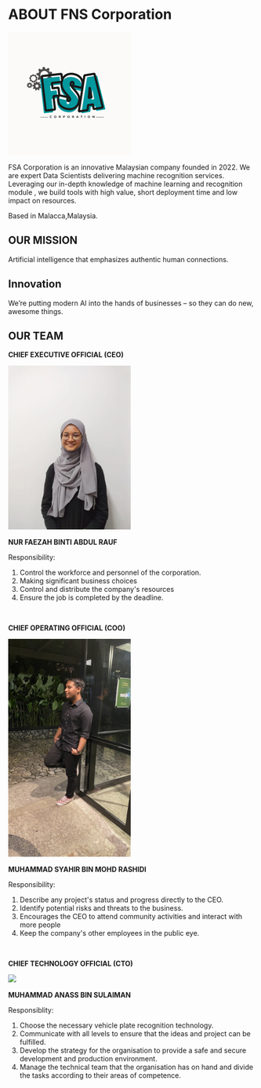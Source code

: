# ABOUT FNS Corporation 

<img src="assets/FSA_logo.png" width="250" height="auto" />

FSA Corporation is an innovative Malaysian company founded in 2022. We are expert Data Scientists delivering machine recognition services. Leveraging our in-depth knowledge of machine learning and recognition module , we build tools with high value, short deployment time and low impact on resources.

Based in Malacca,Malaysia. 

## OUR MISSION
Artificial intelligence that emphasizes authentic human connections.

## Innovation
We’re putting modern AI into the hands of businesses – so they can do new, awesome things.

## OUR TEAM
**CHIEF EXECUTIVE OFFICIAL (CEO)**

<img src="assets/Faezah.jpeg" width="250" height="auto" />

**NUR FAEZAH BINTI ABDUL RAUF**

Responsibility:
1. Control the workforce and personnel of the corporation.
2. Making significant business choices
3. Control and distribute the company's resources
4. Ensure the job is completed by the deadline.

<br>

**CHIEF OPERATING OFFICIAL (COO)**

<img src="assets/Syahir.jpg" width="250" height="auto" />

**MUHAMMAD SYAHIR BIN MOHD RASHIDI**

Responsibility:
1. Describe any project's status and progress directly to the CEO.
2. Identify potential risks and threats to the business.
3. Encourages the CEO to attend community activities and interact with more people
4. Keep the company's other employees in the public eye.

<br>

**CHIEF TECHNOLOGY OFFICIAL (CTO)**

<img src="assets/tlh.jpeg" width="200" height="auto" />

**MUHAMMAD ANASS BIN SULAIMAN**

Responsiblity:
1. Choose the necessary vehicle plate recognition technology.
2. Communicate with all levels to ensure that the ideas and project can be fulfilled. 
3. Develop the strategy for the organisation to provide a safe and secure development and production environment.
4. Manage the technical team that the organisation has on hand and divide the tasks according to their areas of competence.


<br>
